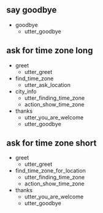 
## say goodbye
* goodbye
  - utter_goodbye

## ask for time zone long 
* greet
  - utter_greet
* find_time_zone 
  - utter_ask_location 
* city_info
  - utter_finding_time_zone 
  - action_show_time_zone
* thanks
  - utter_you_are_welcome
  - utter_goodbye 

## ask for time zone short
* greet
  - utter_greet
* find_time_zone_for_location
  - utter_finding_time_zone 
  - action_show_time_zone
* thanks
  - utter_you_are_welcome
  - utter_goodbye 

